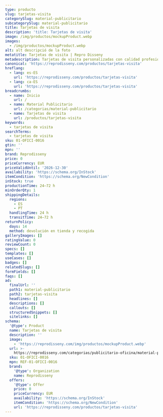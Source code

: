 ```yaml
---
type: producto
slug: tarjetas-visita
categorySlug: material-publicitario
subcategorySlug: material-publicitario
title: Tarjetas de visita
description: 'title: Tarjetas de visita'
image: /img/productos/mockupProduct.webp
images:
  - /img/productos/mockupProduct.webp
alt: alt descripció de la foto
metatitle: Tarjetas de visita | Repro Disseny
metadescription: Tarjetas de visita personalizadas con calidad profesional en Cataluña.
canonical: 'https://reprodisseny.com/productos/tarjetas-visita'
hreflang:
  - lang: es-ES
    url: 'https://reprodisseny.com/productos/tarjetas-visita'
  - lang: ca-ES
    url: 'https://reprodisseny.com/productos/tarjetas-visita'
breadcrumbs:
  - name: Inicio
    url: /
  - name: Material Publicitario
    url: /categorias/material-publicitario
  - name: Tarjetas de visita
    url: /productos/tarjetas-visita
keywords:
  - tarjetas de visita
searchTerms:
  - tarjetas de visita
sku: 01-OFICI-0016
gtin: ''
mpn: ''
brand: Reprodisseny
price: 0
priceCurrency: EUR
priceValidUntil: '2026-12-30'
availability: 'https://schema.org/InStock'
itemCondition: 'https://schema.org/NewCondition'
inStock: true
productionTime: 24–72 h
minOrderQty: 1
shippingDetails:
  regions:
    - ES
    - PT
  handlingTime: 24 h
  transitTime: 24–72 h
returnPolicy:
  days: 14
  method: devolución en tienda y recogida
galleryImages: []
ratingValue: 0
reviewCount: 0
specs: []
templates: []
useCases: []
badges: []
relatedSlugs: []
formFields: []
faqs: []
ad:
  finalUrl: ''
  path1: material-publicitario
  path2: tarjetas-visita
  headlines: []
  descriptions: []
  callouts: []
  structuredSnippets: []
  sitelinks: []
schema:
  '@type': Product
  name: Tarjetas de visita
  description: ''
  image:
    - 'https://reprodisseny.com/img/productos/mockupProduct.webp'
  url: >-
    https://reprodisseny.com/categorias/publicitario-oficina/material-publicitario/tarjetas-visita
  sku: 01-OFICI-0016
  mpn: REF-01-OFICI-0016
  brand:
    '@type': Organization
    name: Reprodisseny
  offers:
    '@type': Offer
    price: 0
    priceCurrency: EUR
    availability: 'https://schema.org/InStock'
    itemCondition: 'https://schema.org/NewCondition'
    url: 'https://reprodisseny.com/productos/tarjetas-visita'
---
```


